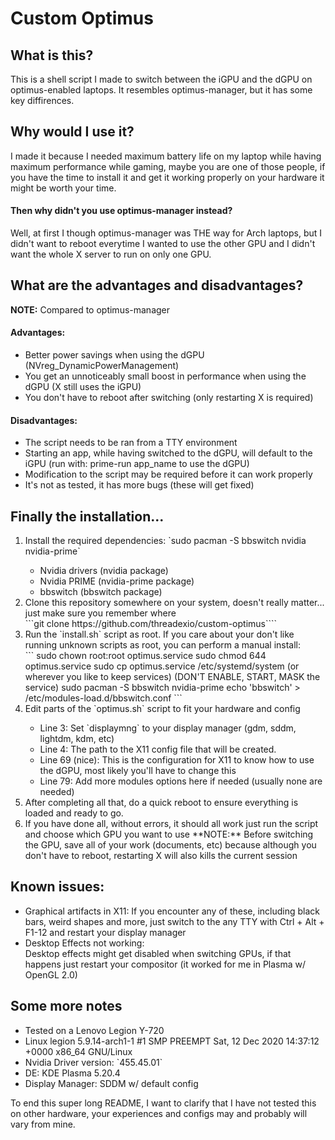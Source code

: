 # Custom Optimus

## What is this?

This is a shell script I made to switch between the iGPU and the dGPU on optimus-enabled laptops. It resembles optimus-manager, but it has some key diffirences.


## Why would I use it?

I made it because I needed maximum battery life on my laptop while having maximum performance while gaming, maybe you are one of those people, if you have the time to install it and get it working properly on your hardware it might be worth your time.

#### Then why didn't you use optimus-manager instead?

Well, at first I though optimus-manager was THE way for Arch laptops, but I didn't want to reboot everytime I wanted to use the other GPU and I didn't want the whole X server to run on only one GPU.

## What are the advantages and disadvantages?

**NOTE:** Compared to optimus-manager


#### Advantages:
<ul>
<li>Better power savings when using the dGPU (NVreg_DynamicPowerManagement)</li>
<li>You get an unnoticeably small boost in performance when using the dGPU (X still uses the iGPU)
<li>You don't have to reboot after switching (only restarting X is required)</li>
</ul>

#### Disadvantages:
<ul>
<li>The script needs to be ran from a TTY environment
<li>Starting an app, while having switched to the dGPU, will default to the iGPU (run with: prime-run app_name to use the dGPU)</li>
<li>Modification to the script may be required before it can work properly</li>
<li>It's not as tested, it has more bugs (these will get fixed)</li>
</ul>

## Finally the installation...
<ol>
<li>Install the required dependencies: `sudo pacman -S bbswitch nvidia nvidia-prime`</li>
<ul>
<li>Nvidia drivers (nvidia package)</li>
<li>Nvidia PRIME (nvidia-prime package)</li>
<li>bbswitch (bbswitch package)</li>
</ul>
<li>Clone this repository somewhere on your system, doesn't really matter... just make sure you remember where</li>
```git clone https://github.com/threadexio/custom-optimus````
<li>Run the `install.sh` script as root. If you care about your don't like running unknown scripts as root, you can perform a manual install:</li>
```
sudo chown root:root optimus.service
sudo chmod 644 optimus.service
sudo cp optimus.service /etc/systemd/system (or wherever you like to keep services)
(DON'T ENABLE, START, MASK the service)
sudo pacman -S bbswitch nvidia-prime
echo 'bbswitch' > /etc/modules-load.d/bbswitch.conf
```
<li>Edit parts of the `optimus.sh` script to fit your hardware and config</li>
<ul>
<li>Line 3: Set `displaymng` to your display manager (gdm, sddm, lightdm, kdm, etc)</li>
<li>Line 4: The path to the X11 config file that will be created.</li>
<li>Line 69 (nice): This is the configuration for X11 to know how to use the dGPU, most likely you'll have to change this</li>
<li>Line 79: Add more modules options here if needed (usually none are needed)</li>
</ul>
<li>After completing all that, do a quick reboot to ensure everything is loaded and ready to go.</li>
<li>If you have done all, without errors, it should all work just run the script and choose which GPU you want to use
**NOTE:** Before switching the GPU, save all of your work (documents, etc) because although you don't have to reboot, restarting X will also kills the current session
</ol>

## Known issues:
<ul>
<li>Graphical artifacts in X11:
If you encounter any of these, including black bars, weird shapes and more, just switch to the any TTY with Ctrl + Alt + F1-12 and restart your display manager
<li>Desktop Effects not working:</li>
Desktop effects might get disabled when switching GPUs, if that happens just restart your compositor (it worked for me in Plasma w/ OpenGL 2.0)
</ul>

## Some more notes
<ul>
<li>Tested on a Lenovo Legion Y-720</li>
<li>Linux legion 5.9.14-arch1-1 #1 SMP PREEMPT Sat, 12 Dec 2020 14:37:12 +0000 x86_64 GNU/Linux</li>
<li>Nvidia Driver version: `455.45.01`</li>
<li>DE: KDE Plasma 5.20.4</li>
<li>Display Manager: SDDM w/ default config
</ul>
To end this super long README, I want to clarify that I have not tested this on other hardware, your experiences and configs may and probably will vary from mine.